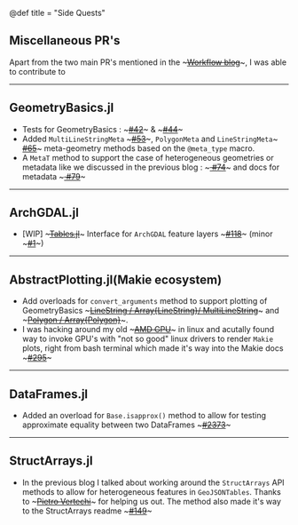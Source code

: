 @def title = "Side Quests"

## Miscellaneous PR's
Apart from the two main PR's mentioned in the ~~~<a href="/blog_pages/workflow">Workflow blog</a>~~~, I was able to contribute to

-----------
## GeometryBasics.jl
* Tests for GeometryBasics : ~~~<a href="https://github.com/JuliaGeometry/GeometryBasics.jl/pull/42">#42</a>~~~ & ~~~<a href="https://github.com/JuliaGeometry/GeometryBasics.jl/pull/44">#44</a>~~~ 
* Added `MultiLineStringMeta` ~~~<a href="https://github.com/JuliaGeometry/GeometryBasics.jl/pull/53">#53</a>~~~, `PolygonMeta` and `LineStringMeta`~~~<a href="https://github.com/JuliaGeometry/GeometryBasics.jl/pull/65"> #65</a>~~~ meta-geometry methods based on the `@meta_type` macro. 
* A `MetaT` method to support the case of heterogeneous geometries or metadata like we discussed in the previous blog : ~~~<a href="https://github.com/JuliaGeometry/GeometryBasics.jl/pull/74"> #74</a>~~~ and docs for metadata ~~~<a href="https://github.com/JuliaGeometry/GeometryBasics.jl/pull/79"> #79</a>~~~
-----------
## ArchGDAL.jl
* [WIP] ~~~<a href="https://github.com/JuliaData/Tables.jl/">Tables.jl</a>~~~ Interface for `ArchGDAL` feature layers ~~~<a href="https://github.com/yeesian/ArchGDAL.jl/pull/118">#118</a>~~~ (minor ~~~<a href="https://github.com/yeesian/ArchGDALDatasets/pull/1">#1</a>~~~)
-----------
## AbstractPlotting.jl(Makie ecosystem)
* Add overloads for `convert_arguments` method to support plotting of GeometryBasics ~~~<a href="https://github.com/JuliaPlots/AbstractPlotting.jl/pull/479">LineString / Array{LineString}/ MultiLineString</a>~~~ and ~~~<a href="https://github.com/JuliaPlots/AbstractPlotting.jl/pull/486">Polygon / Array{Polygon}</a>~~~.
* I was hacking around my old ~~~<a href="https://www.amd.com/en/products/graphics/radeon-530">AMD GPU</a>~~~ in linux and acutally found way to invoke GPU's with "not so good" linux drivers to render `Makie` plots, right from bash terminal which made it's way into the Makie docs ~~~<a href="https://github.com/JuliaPlots/MakieGallery.jl/pull/295">#295</a>~~~
-----------
## DataFrames.jl
* Added an overload for `Base.isapprox()` method to allow for testing approximate equality between two DataFrames ~~~<a href="https://github.com/JuliaData/DataFrames.jl/pull/2373">#2373</a>~~~
-----------
## StructArrays.jl
* In the previous blog I talked about working around the `StructArrays` API methods to allow for heterogeneous features in `GeoJSONTables`. Thanks to ~~~<a href="https://github.com/piever/">Pietro Vertechi</a>~~~ for helping us out. The method also made it's way to the StructArrays readme ~~~<a href="https://github.com/JuliaArrays/StructArrays.jl/pull/149">#149</a>~~~